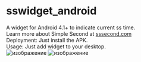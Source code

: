 # sswidget_android
A widget for Android 4.1+ to indicate current ss time.<br>
Learn more about Simple Second at <a href="http://sssecond.com"> sssecond.com </a><br>
Deployment: Just install the APK.<br>
Usage: Just add widget to your desktop.<br>
![изображение](https://user-images.githubusercontent.com/24324220/127484472-5d495d4a-a336-4483-877f-4aceed7afa05.png)
![изображение](https://user-images.githubusercontent.com/24324220/127484567-a247fef3-7fd2-4355-ac12-6d0f88a39795.png)

